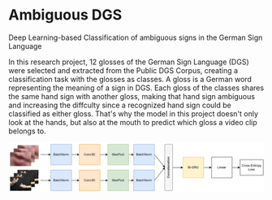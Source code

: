 # Ambiguous DGS
Deep Learning-based Classification of ambiguous signs in the German Sign Language

In this research project, 12 glosses of the German Sign Language (DGS) were selected and extracted from the Public DGS Corpus, creating a classification task with the glosses as classes. A gloss is a German word representing the meaning of a sign in DGS. Each gloss of the classes shares the same hand sign with another gloss, making that hand sign ambiguous and increasing the diffculty since a recognized hand sign could be classified as either gloss. That's why the model in this project doesn't only look at the hands, but also at the mouth to predict which gloss a video clip belongs to.

![Model Architecture](https://raw.githubusercontent.com/NPhamDinh/AmbiguousDGS/main/images/diagramm3.png)
